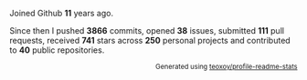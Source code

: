 Joined Github **11** years ago.

Since then I pushed **3866** commits, opened **38** issues, submitted **111** pull requests, received **741** stars across **250** personal projects and contributed to **40** public repositories.

<p align="right"><sub>Generated using <a href="https://github.com/marketplace/actions/profile-readme-stats">teoxoy/profile-readme-stats</a></sub></p>
